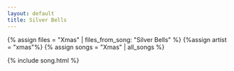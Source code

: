 ```yaml
---
layout: default
title: Silver Bells
---
```


{% assign files = "Xmas" | files_from_song: "Silver Bells" %}
{%assign artist = "xmas"%}
{% assign songs = "Xmas" | all_songs %}

 
{% include song.html %}